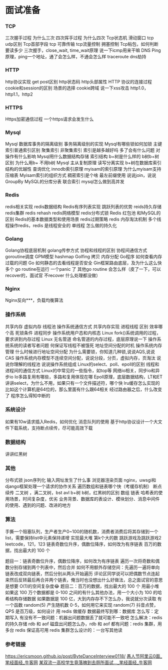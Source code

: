 # 面试准备
### TCP
三次握手过程 为什么三次 
四次挥手过程 为什么四次
Tcp状态机
滑动窗口
tcp udp区别
Tcp首部字段
tcp 可靠传输
tcp流量控制 拥塞控制
Tcp粘包，如何判断要读多少
三次握手，close_wait, time_wait原理
说一下icmp用来干嘛
DNS
Ping原理，ping一个地址，通了会怎么样，不通会怎么样
traceroute
dns劫持



### HTTP
http协议实现
get post区别
http状态码
http头部属性
HTTP 协议的连接过程
cookie和session的区别 场景的选择
cookie跨域
说一下xss攻击
http1.0，http1.1，http2

### HTTPS
Https加密通信过程
一个https请求会发生什么

### Mysql
Mysql 数据库事务的隔离级别
事务隔离级别的实现
Mysql有哪些锁如何加锁
主键索引普通索引区别  聚集索引 非聚集索引
索引是越多越好吗 多了会有什么问题 对操作有什么影响
Mysql用什么数据结构存储 索引结构
b+树是什么样的 b树b+树区别 为什么用b+ 不用b树
Mysql 主从复制原理 读写分离实现
b+树在数据库索引结构的优越性
查询优化
innodb索引原理
myisam的索引原理
为什么myisam支持压缩表
Myisam索引的组织方式
稠密索引是个啥
最左前缀使用
说说join，说说GroupBy
MySQL的分库分表
联合索引
mysql怎么做到高并发

### Redis
redis相关实现
redis数据结构
Redis有序列表实现
跳跃列表的优势
reids持久存储 redis集群
redis rehash
redis网络模型
redis分布式锁
Redis 红包池
和MySQL的区别
Redis的基本数据类型和使用场景
redis过期策略
redis 内存淘汰机制
多个线程操作redis，redis 是线程安全的
单线程 怎么做的持久化


### Golang
Golang协程底层机制
golang传参方式
协程和线程的区别
协程间通信方式
goroutine调度
GPM模型
hashmap
Golfing 拷贝 内存分配
Go程序 如何查看内存过载的问题
Go 如何静态的去看线程是否安全
Gin框架路由底层，及为什么这么快
多个 go routine在运行 一个panic 了 其他go routine 会怎么样（皮了一下，可以recover的，面试官 不recover 什么处理都没做）

### Nginx
Nginx反向***，负载均衡算法


### 操作系统
共享内存 虚拟内存
线程池
操作系统通信方式
共享内存实现
进程线程 区别 效率哪个高
死锁条件
进程同步
操作系统用户态和内核态
Linux fork()系统调用的过程，要求讲到内存过程
Linux 无名管道 命名管道的内存过程，底层原理说一下
操作系统系统的读者写者问题
何保证写线程不被饿死
地址空间分配的时机
操作系统内存管理
什么时候进行地址空间分配
为什么需要锁，你知道几种锁,说说AQS,说说CAS
操作系统内存模型不连续空间分配，说说分段，分页，虚拟内存，页淘汰
说说你理解的线程池
说说操作系统组成
Linux的select、poll、epoll的区别
线程和进程间的通信方式
Linux的中常见的一些指令，如top等
网络io相关，同步io和异步io
Io多路复用有哪些，多路和复用体现在哪
Epoll原理，底层数据结构，LT和ET
讲讲select，为什么不用，如果只有一个文件描述符，哪个快
lru缓存怎么实现的
比如这个计算机是64位的，那么里面有什么跟64相关
经过路由器之后，什么改变了
程序怎么得知中断的

### 系统设计
如果有10w请求插入Redis，如何优化
消息队列的使用
基于http协议设计一个大文件下载系统，支持断点续传，尽可能高效下载

### 数据结构
讲讲红黑树


### 其他
分布式锁
json序列化
输入网址发生了什么事
浏览器渲染页面
nginx，uwsgi和django框架处理一个请求的协作关系
遍历数组和链表哪个快（考缓存机制）
断点续传
二叉树 ，满二叉树，bst avl b+树 b树，红黑树的区别
数组 链表 哈希表的使用场景，时间复杂度，优劣
业务背景、数据库的表设计、模块划分、消息中间件的使用、遇到的问题、改进的地方

### 算法
手撕一个阻塞队列，生产者生产0~100的随机数，消费者消费后将其存储到一个list，需要保持list中元素保持递增
实现最大堆
第k个大的数
跳跃游戏及跳跃游戏2
leetcode，121，123
链表奇数位升序，偶数位降序，如何改为有序链表
百万的数据，找出最大的 100 个

题目一：链表奇数位升序，偶数位降序，如何改为有序链表
遍历一次将奇数和偶数分别存储到两个列表中，然后合并
如何不用额外存储空间：先遍历一遍将单向链表改成双向链表，然后分别从两头开始遍历
评论区同学说可以把偶数节点连起来然后反转最后再合并两个链表，俺当时也没想出什么好做法，总之面试官的意思是想要 O(1)的空间复杂度😂
题目二：百万的数据，找出最大的 100 个
用最小堆
如果这 100 万个数据都是 0-100 之间的有什么其他办法，用一个大小为 100 的哈希结构存储数据
如果数据是 100 亿，大到内存存不下怎么办，我说就分次读取
有一个函数 random(5) 产生随机数 0-5，如何用它来实现 random(7)
抖音点赞，QPS 是百万级，如何设计
用 redis 做缓存
数据最终写到哪：数据库
怎么写：定期写入
有没有不一致问题：机器出问题数据丢了就可能不一致吧
怎么解决：redis 的持久存储 rdb 和 aof
磁盘出问题怎么办，rdb 和 aof 都有问题：redis 集群，用多台 redis 保证高可用
redis 集群怎么设计的：一台写其他读


### 参考链接
https://ericsmoon.github.io/post/ByteDanceInterview0118/
[愚人节阿里云0面_笔经面经_牛客网](https://www.nowcoder.com/discuss/172019)
[某双流一高校学生竟落魄到去厕所面试…_笔经面经_牛客网](https://www.nowcoder.com/discuss/170261)
